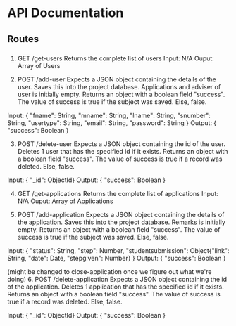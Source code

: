 # API Documentation

## Routes

### 

1. GET /get-users
Returns the complete list of users
Input: N/A
Ouput: Array of Users 

2. POST /add-user
Expects a JSON object containing the details of the user. Saves this into the project database.
Applications and adviser of user is initially empty.
Returns an object with a boolean field "success". The value of success is true if the subject was saved. Else, false.

Input: { "fname": String, "mname": String, "lname": String, "snumber": String, "usertype": String, "email": String, "password": String }
Output: { "success": Boolean }

3. POST /delete-user
Expects a JSON object containing the id of the user. Deletes 1 user that has the specified id if it exists. Returns an object with a boolean field "success". The value of success is true if a record was deleted. Else, false.

Input: { "_id": ObjectId}
Output: { "success": Boolean }

4. GET /get-applications
Returns the complete list of applications
Input: N/A
Ouput: Array of Applications 

5. POST /add-application
Expects a JSON object containing the details of the application. Saves this into the project database.
Remarks is initially empty.
Returns an object with a boolean field "success". The value of success is true if the subject was saved. Else, false.

Input: { "status": String, "step": Number, "studentsubmission": Object{"link": String, "date": Date, "stepgiven": Number} }
Output: { "success": Boolean }

(might be changed to close-application once we figure out what we're doing)
6. POST /delete-application
Expects a JSON object containing the id of the application. Deletes 1 application that has the specified id if it exists. Returns an object with a boolean field "success". The value of success is true if a record was deleted. Else, false.

Input: { "_id": ObjectId}
Output: { "success": Boolean }
